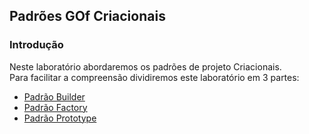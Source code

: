## Padrões GOf Criacionais

### Introdução
Neste laboratório abordaremos os padrões de projeto Criacionais.<br/>
Para facilitar a compreensão dividiremos este laboratório em 3 partes:
 * [Padrão Builder](./parte1/) 
 * [Padrão Factory](./parte2/)
 * [Padrão Prototype](parte2/)

